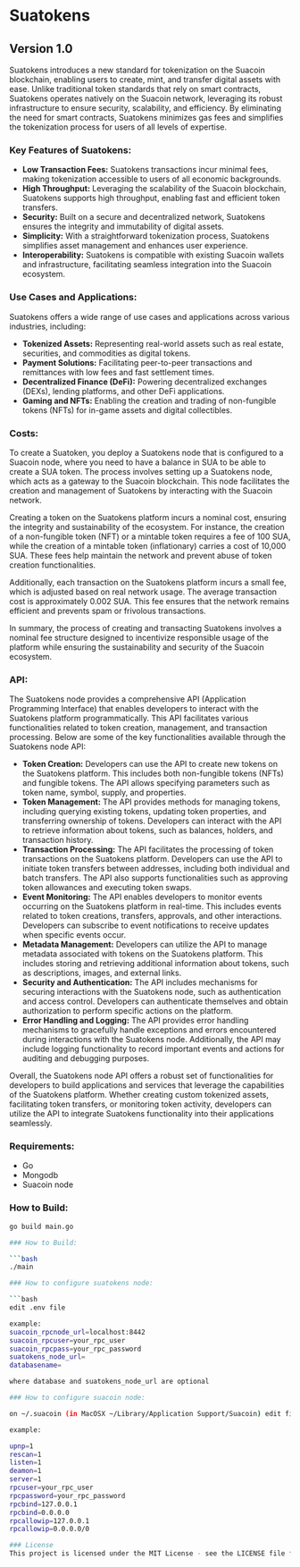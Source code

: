 # Suatokens

## Version 1.0

Suatokens introduces a new standard for tokenization on the Suacoin blockchain, enabling users to create, mint, and transfer digital assets with ease. Unlike traditional token standards that rely on smart contracts, Suatokens operates natively on the Suacoin network, leveraging its robust infrastructure to ensure security, scalability, and efficiency. By eliminating the need for smart contracts, Suatokens minimizes gas fees and simplifies the tokenization process for users of all levels of expertise.

### Key Features of Suatokens:

- **Low Transaction Fees:** Suatokens transactions incur minimal fees, making tokenization accessible to users of all economic backgrounds.
- **High Throughput:** Leveraging the scalability of the Suacoin blockchain, Suatokens supports high throughput, enabling fast and efficient token transfers.
- **Security:** Built on a secure and decentralized network, Suatokens ensures the integrity and immutability of digital assets.
- **Simplicity:** With a straightforward tokenization process, Suatokens simplifies asset management and enhances user experience.
- **Interoperability:** Suatokens is compatible with existing Suacoin wallets and infrastructure, facilitating seamless integration into the Suacoin ecosystem.

### Use Cases and Applications:

Suatokens offers a wide range of use cases and applications across various industries, including:

- **Tokenized Assets:** Representing real-world assets such as real estate, securities, and commodities as digital tokens.
- **Payment Solutions:** Facilitating peer-to-peer transactions and remittances with low fees and fast settlement times.
- **Decentralized Finance (DeFi):** Powering decentralized exchanges (DEXs), lending platforms, and other DeFi applications.
- **Gaming and NFTs:** Enabling the creation and trading of non-fungible tokens (NFTs) for in-game assets and digital collectibles.

### Costs:

To create a Suatoken, you deploy a Suatokens node that is configured to a Suacoin node, where you need to have a balance in SUA to be able to create a SUA token. The process involves setting up a Suatokens node, which acts as a gateway to the Suacoin blockchain. This node facilitates the creation and management of Suatokens by interacting with the Suacoin network.

Creating a token on the Suatokens platform incurs a nominal cost, ensuring the integrity and sustainability of the ecosystem. For instance, the creation of a non-fungible token (NFT) or a mintable token requires a fee of 100 SUA, while the creation of a mintable token (inflationary) carries a cost of 10,000 SUA. These fees help maintain the network and prevent abuse of token creation functionalities.

Additionally, each transaction on the Suatokens platform incurs a small fee, which is adjusted based on real network usage. The average transaction cost is approximately 0.002 SUA. This fee ensures that the network remains efficient and prevents spam or frivolous transactions.

In summary, the process of creating and transacting Suatokens involves a nominal fee structure designed to incentivize responsible usage of the platform while ensuring the sustainability and security of the Suacoin ecosystem.

### API:

The Suatokens node provides a comprehensive API (Application Programming Interface) that enables developers to interact with the Suatokens platform programmatically. This API facilitates various functionalities related to token creation, management, and transaction processing. Below are some of the key functionalities available through the Suatokens node API:

- **Token Creation:** Developers can use the API to create new tokens on the Suatokens platform. This includes both non-fungible tokens (NFTs) and fungible tokens. The API allows specifying parameters such as token name, symbol, supply, and properties.
- **Token Management:** The API provides methods for managing tokens, including querying existing tokens, updating token properties, and transferring ownership of tokens. Developers can interact with the API to retrieve information about tokens, such as balances, holders, and transaction history.
- **Transaction Processing:** The API facilitates the processing of token transactions on the Suatokens platform. Developers can use the API to initiate token transfers between addresses, including both individual and batch transfers. The API also supports functionalities such as approving token allowances and executing token swaps.
- **Event Monitoring:** The API enables developers to monitor events occurring on the Suatokens platform in real-time. This includes events related to token creations, transfers, approvals, and other interactions. Developers can subscribe to event notifications to receive updates when specific events occur.
- **Metadata Management:** Developers can utilize the API to manage metadata associated with tokens on the Suatokens platform. This includes storing and retrieving additional information about tokens, such as descriptions, images, and external links.
- **Security and Authentication:** The API includes mechanisms for securing interactions with the Suatokens node, such as authentication and access control. Developers can authenticate themselves and obtain authorization to perform specific actions on the platform.
- **Error Handling and Logging:** The API provides error handling mechanisms to gracefully handle exceptions and errors encountered during interactions with the Suatokens node. Additionally, the API may include logging functionality to record important events and actions for auditing and debugging purposes.

Overall, the Suatokens node API offers a robust set of functionalities for developers to build applications and services that leverage the capabilities of the Suatokens platform. Whether creating custom tokenized assets, facilitating token transfers, or monitoring token activity, developers can utilize the API to integrate Suatokens functionality into their applications seamlessly.

### Requirements:

- Go
- Mongodb
- Suacoin node

### How to Build:

```bash
go build main.go

### How to Build:

```bash
./main

### How to configure suatokens node:

```bash
edit .env file

example:
suacoin_rpcnode_url=localhost:8442
suacoin_rpcuser=your_rpc_user
suacoin_rpcpass=your_rpc_password
suatokens_node_url=
databasename=

where database and suatokens_node_url are optional

### How to configure suacoin node:

on ~/.suacoin (in MacOSX ~/Library/Application Support/Suacoin) edit file suacoin.conf

example:

upnp=1
rescan=1
listen=1
deamon=1
server=1
rpcuser=your_rpc_user
rpcpassword=your_rpc_password
rpcbind=127.0.0.1
rpcbind=0.0.0.0
rpcallowip=127.0.0.1
rpcallowip=0.0.0.0/0

### License
This project is licensed under the MIT License - see the LICENSE file for details.

